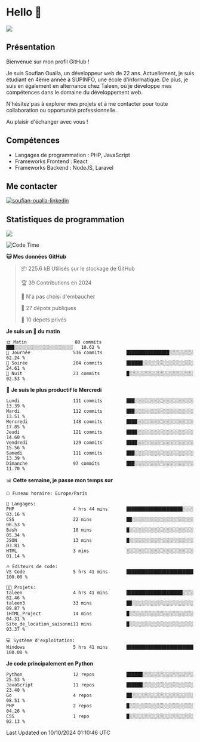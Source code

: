 # Hello 👋

![](https://komarev.com/ghpvc/?username=OSoufian&color=1a1b27)

## Présentation

Bienvenue sur mon profil GitHub !

Je suis Soufian Oualla, un développeur web de 22 ans. Actuellement, je suis étudiant en 4ème année à SUPINFO, une école d'informatique. De plus, je suis en également en alternance chez Taleen, où je développe mes compétences dans le domaine du développement web.

N'hésitez pas à explorer mes projets et à me contacter pour toute collaboration ou opportunité professionnelle.

Au plaisir d'échanger avec vous !

## Compétences

- Langages de programmation : PHP, JavaScript
- Frameworks Frontend : React
- Frameworks Backend : NodeJS, Laravel

## Me contacter

<p>
<a href="https://www.linkedin.com/in/soufian-oualla/" target="_blank"><img align="center" src="https://img.shields.io/badge/-LinkedIn-0077B5?style=for-the-badge&logo=Linkedin&logoColor=white" alt="soufian-oualla-linkedin"/></a>

## Statistiques de programmation

<a href="https://github-readme-stats.vercel.app/api/top-langs/?username=OSoufian&layout=compact">
  <img align="center" src="https://github-readme-stats.vercel.app/api/top-langs/?username=OSoufian&layout=compact"/>
</a>

<br />

<!--START_SECTION:waka-->
![Code Time](http://img.shields.io/badge/Code%20Time-220%20hrs%2029%20mins-blue)

**🐱 Mes données GitHub** 

> 📦 225.6 kB Utilisés sur le stockage de GitHub 
 > 
> 🏆 39 Contributions en 2024
 > 
> 🚫 N'a pas choisi d'embaucher
 > 
> 📜 27 dépots publiques 
 > 
> 🔑 10 dépots privés 
 > 
**Je suis un 🐤 du matin** 

```text
🌞 Matin                  88 commits          ███░░░░░░░░░░░░░░░░░░░░░░   10.62 % 
🌆 Journée                516 commits         ████████████████░░░░░░░░░   62.24 % 
🌃 Soirée                 204 commits         ██████░░░░░░░░░░░░░░░░░░░   24.61 % 
🌙 Nuit                   21 commits          █░░░░░░░░░░░░░░░░░░░░░░░░   02.53 % 
```
📅 **Je suis le plus productif le Mercredi** 

```text
Lundi                    111 commits         ███░░░░░░░░░░░░░░░░░░░░░░   13.39 % 
Mardi                    112 commits         ███░░░░░░░░░░░░░░░░░░░░░░   13.51 % 
Mercredi                 148 commits         ████░░░░░░░░░░░░░░░░░░░░░   17.85 % 
Jeudi                    121 commits         ████░░░░░░░░░░░░░░░░░░░░░   14.60 % 
Vendredi                 129 commits         ████░░░░░░░░░░░░░░░░░░░░░   15.56 % 
Samedi                   111 commits         ███░░░░░░░░░░░░░░░░░░░░░░   13.39 % 
Dimanche                 97 commits          ███░░░░░░░░░░░░░░░░░░░░░░   11.70 % 
```


📊 **Cette semaine, je passe mon temps sur** 

```text
🕑︎ Fuseau horaire: Europe/Paris

💬 Langages: 
PHP                      4 hrs 44 mins       █████████████████████░░░░   83.16 % 
CSS                      22 mins             ██░░░░░░░░░░░░░░░░░░░░░░░   06.53 % 
Bash                     18 mins             █░░░░░░░░░░░░░░░░░░░░░░░░   05.34 % 
JSON                     13 mins             █░░░░░░░░░░░░░░░░░░░░░░░░   03.81 % 
HTML                     3 mins              ░░░░░░░░░░░░░░░░░░░░░░░░░   01.14 % 

🔥 Éditeurs de code: 
VS Code                  5 hrs 41 mins       █████████████████████████   100.00 % 

🐱‍💻 Projets: 
taleen                   4 hrs 41 mins       █████████████████████░░░░   82.46 % 
taleen3                  33 mins             ██░░░░░░░░░░░░░░░░░░░░░░░   09.87 % 
1HTML_Project            14 mins             █░░░░░░░░░░░░░░░░░░░░░░░░   04.31 % 
Site_de_location_saisonni11 mins             █░░░░░░░░░░░░░░░░░░░░░░░░   03.37 % 

💻 Système d'exploitation: 
Windows                  5 hrs 41 mins       █████████████████████████   100.00 % 
```

**Je code principalement en Python** 

```text
Python                   12 repos            ██████░░░░░░░░░░░░░░░░░░░   25.53 % 
JavaScript               11 repos            ██████░░░░░░░░░░░░░░░░░░░   23.40 % 
Go                       4 repos             ██░░░░░░░░░░░░░░░░░░░░░░░   08.51 % 
PHP                      2 repos             █░░░░░░░░░░░░░░░░░░░░░░░░   04.26 % 
CSS                      1 repo              █░░░░░░░░░░░░░░░░░░░░░░░░   02.13 % 
```




 Last Updated on 10/10/2024 01:10:46 UTC
<!--END_SECTION:waka-->
